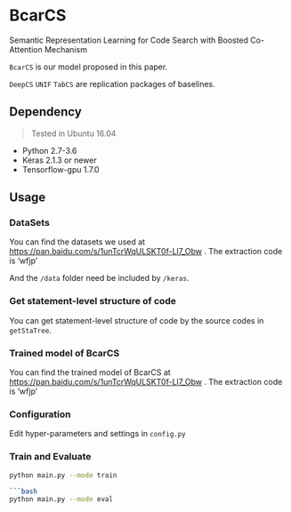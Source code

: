 # BcarCS
Semantic Representation Learning for Code Search with Boosted Co-Attention Mechanism

`BcarCS` is our model proposed in this paper.

`DeepCS` `UNIF` `TabCS` are replication packages of baselines.


## Dependency
> Tested in Ubuntu 16.04
* Python 2.7-3.6
* Keras 2.1.3 or newer
* Tensorflow-gpu 1.7.0


## Usage

   ### DataSets
  You can find the datasets we used at https://pan.baidu.com/s/1unTcrWqULSKT0f-Ll7_Obw . The extraction code is ‘wfjp’
  
  
  And the `/data` folder need be included by `/keras`. 
  
  
   ### Get statement-level structure of code
   You can get statement-level structure of code by the source codes in `getStaTree`.
   
   ### Trained model of BcarCS
   You can find the trained model of BcarCS at https://pan.baidu.com/s/1unTcrWqULSKT0f-Ll7_Obw . The extraction code is ‘wfjp’
   
   ### Configuration
   
   Edit hyper-parameters and settings in `config.py`
   
   ### Train and Evaluate
   
   ```bash
   python main.py --mode train
   
   ```bash
   python main.py --mode eval
